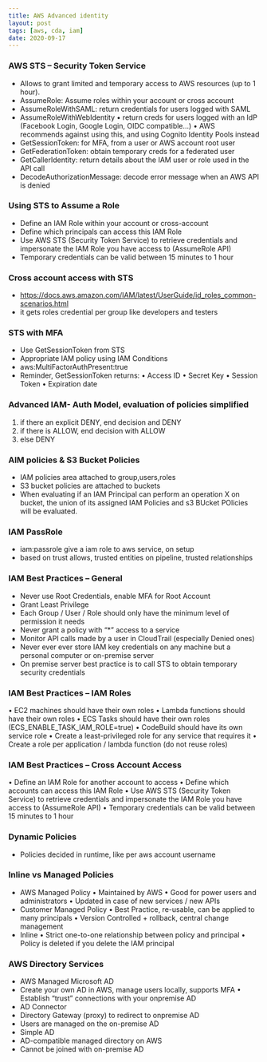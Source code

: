 ```yaml
---
title: AWS Advanced identity
layout: post
tags: [aws, cda, iam]
date: 2020-09-17
---
```

### AWS STS – Security Token Service
- Allows to grant limited and temporary access to AWS resources (up to 1 hour).
- AssumeRole: Assume roles within your account or cross account
- AssumeRoleWithSAML: return credentials for users logged with SAML
- AssumeRoleWithWebIdentity
• return creds for users logged with an IdP (Facebook Login, Google Login, OIDC compatible…)
• AWS recommends against using this, and using Cognito Identity Pools instead
- GetSessionToken: for MFA, from a user or AWS account root user
- GetFederationToken: obtain temporary creds for a federated user
- GetCallerIdentity: return details about the IAM user or role used in the API call
- DecodeAuthorizationMessage: decode error message when an AWS API is denied
### Using STS to Assume a Role
- Define an IAM Role within your
account or cross-account
- Define which principals can access
this IAM Role
- Use AWS STS (Security Token
Service) to retrieve credentials and
impersonate the IAM Role you
have access to (AssumeRole API)
- Temporary credentials can be valid
between 15 minutes to 1 hour
### Cross account access with STS
- https://docs.aws.amazon.com/IAM/latest/UserGuide/id_roles_common-scenarios.html
- it gets roles credential per group like developers and testers
### STS with MFA
- Use GetSessionToken from STS
- Appropriate IAM policy using
IAM Conditions
- aws:MultiFactorAuthPresent:true
- Reminder, GetSessionToken
returns:
• Access ID
• Secret Key
• Session Token
• Expiration date
### Advanced IAM- Auth Model, evaluation of policies simplified
1. if there an explicit DENY, end decision and DENY
2. if there is ALLOW, end decision with ALLOW
3. else DENY
### AIM policies & S3 Bucket Policies
- IAM policies area attached to group,users,roles
- S3 bucket policies are attached to buckets
- When evaluating if an IAM Principal can perform an operation X on bucket, the union of its assigned IAM Policies and s3 BUcket POlicies will be evaluated.
### IAM PassRole
- iam:passrole give a iam role to aws service, on setup
- based on trust allows, trusted entities on pipeline, trusted relationships
### IAM Best Practices – General
- Never use Root Credentials, enable MFA for Root Account
- Grant Least Privilege
- Each Group / User / Role should only have the minimum level of permission it
needs
- Never grant a policy with “*” access to a service
- Monitor API calls made by a user in CloudTrail (especially Denied ones)
- Never ever ever store IAM key credentials on any machine but a
personal computer or on-premise server
- On premise server best practice is to call STS to obtain temporary
security credentials
### IAM Best Practices – IAM Roles
• EC2 machines should have their own roles
• Lambda functions should have their own roles
• ECS Tasks should have their own roles
(ECS_ENABLE_TASK_IAM_ROLE=true)
• CodeBuild should have its own service role
• Create a least-privileged role for any service that requires it
• Create a role per application / lambda function (do not reuse roles)
### IAM Best Practices – Cross Account Access
• Define an IAM Role for another
account to access
• Define which accounts can access
this IAM Role
• Use AWS STS (Security Token
Service) to retrieve credentials and
impersonate the IAM Role you
have access to (AssumeRole API)
• Temporary credentials can be valid
between 15 minutes to 1 hour 
### Dynamic Policies
- Policies decided in runtime, like per aws account username
### Inline vs Managed Policies
- AWS Managed Policy
• Maintained by AWS
• Good for power users and administrators
• Updated in case of new services / new APIs
- Customer Managed Policy
• Best Practice, re-usable, can be applied to many principals
• Version Controlled + rollback, central change management
- Inline
• Strict one-to-one relationship between policy and principal
• Policy is deleted if you delete the IAM principal
### AWS Directory Services
- AWS Managed Microsoft AD
- Create your own AD in AWS, manage users
locally, supports MFA
• Establish “trust” connections with your onpremise
AD
- AD Connector
- Directory Gateway (proxy) to redirect to onpremise
AD
- Users are managed on the on-premise AD
- Simple AD
- AD-compatible managed directory on AWS
- Cannot be joined with on-premise AD

